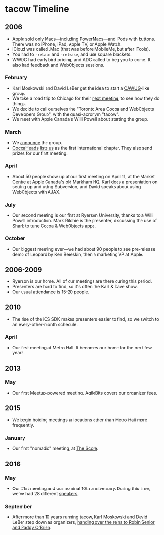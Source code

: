 # tacow Timeline

## 2006

* Apple sold only Macs—including PowerMacs—and iPods with buttons. There was no iPhone, iPad, Apple TV, or Apple Watch.
* iCloud was called .Mac (that was before MobileMe, but after iTools).
* You had to `-retain` and `-release`, and use square brackets.
* WWDC had early bird pricing, and ADC called to beg you to come. It also had feedback and WebObjects sessions.

### February

* Karl Moskowski and David LeBer get the idea to start a [CAWUG](https://groups.google.com/forum/#!forum/cawug)-like group.
* We take a road trip to Chicago for their [next meeting](http://lists.apple.com/archives/cocoa-dev/2006/Feb/msg00828.html), to see how they do things.
* We decide to call ourselves the "Toronto Area Cocoa and WebObjects Developers Group", with the quasi-acronym "tacow".
* We meet with Apple Canada's Willi Powell about starting the group.

### March

* We [announce](http://lists.apple.com/archives/cocoa-dev/2006/Mar/msg00483.html) the group.
*  [CocoaHeads](http://cocoaheads.org/) [lists us](http://cocoaheads.org/ca/TorontoOntario/index.html) as the first international chapter. They also send prizes for our first meeting.

### April

* About 50 people show up at our first meeting on April 11, at the Market Centre at Apple Canada's old Markham HQ. Karl does a presentation on setting up and using Subversion, and David speaks about using WebObjects with AJAX.

### July

* Our second meeting is our first at Ryerson University, thanks to a Willi Powell introduction. Mark Ritchie is the presenter, discussing the use of Shark to tune Cocoa & WebObjects apps.

### October

* Our biggest meeting ever—we had about 90 people to see pre-release demo of Leopard by Ken Bereskin, then a marketing VP at Apple. 

## 2006-2009

* Ryerson is our home. All of our meetings are there during this period.
* Presenters are hard to find, so it's often the Karl & Dave show.
* Our usual attendance is 15-20 people.

## 2010

* The rise of the iOS SDK makes presenters easier to find, so we switch to an every-other-month schedule.

### April

* Our first meeting at Metro Hall. It becomes our home for the next few years.

## 2013

### May

* Our first Meetup-powered meeting. [AgileBits](https://1password.com) covers our organizer fees.

## 2015

* We begin holding meetings at locations other than Metro Hall more frequently.

### January

* Our first "nomadic" meeting, at [The Score](http://thescore.com/).

## 2016

### May

* Our 51st meeting and our nominal 10th anniversary. During this time, we've had 28 different [speakers](Meetings.md).

### September

* After more than 10 years running tacow, Karl Moskowski and David LeBer step down as organizers, [handing over the reins to Robin Senior and Paddy O'Brien](https://www.meetup.com/tacow-org/messages/79085424/).
